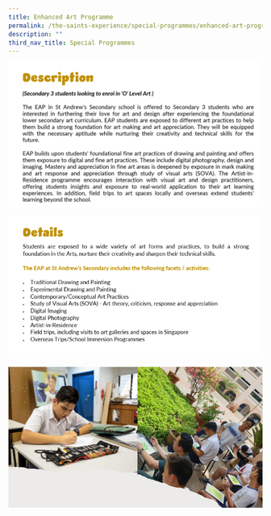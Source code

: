 ```yaml
---
title: Enhanced Art Programme
permalink: /the-saints-experience/special-programmes/enhanced-art-programme/
description: ""
third_nav_title: Special Programmes
---
```

![](/images/EAP/EAP1.png)

![](/images/EAP/EAP2.png)

![](/images/EAP/EAP3.png)